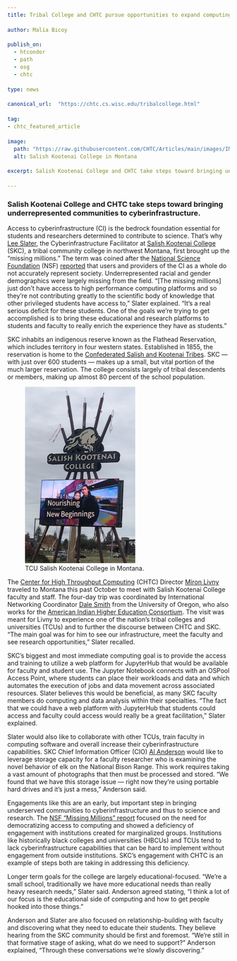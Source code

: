 ```yaml
---
title: Tribal College and CHTC pursue opportunities to expand computing education and infrastructure

author: Malia Bicoy

publish_on:
  - htcondor
  - path
  - osg
  - chtc
  
type: news

canonical_url:  "https://chtc.cs.wisc.edu/tribalcollege.html"

tag:
- chtc_featured_article

image:
  path: "https://raw.githubusercontent.com/CHTC/Articles/main/images/IMG_4839.JPG"
  alt: Salish Kootenai College in Montana
  
excerpt: Salish Kootenai College and CHTC take steps toward bringing underrepresented communities to cyberinfrastructure.

---
```


### Salish Kootenai College and CHTC take steps toward bringing underrepresented communities to cyberinfrastructure.

Access to cyberinfrastructure (CI) is the bedrock foundation essential for students and researchers determined to contribute to science. 
That’s why [Lee Slater](https://directory.skc.edu/DirectoryPages/Details?id=CfDJ8O8zyTaRItpCg8XGaUCJkB651OAonuZDx4jdp7IDCfnSKU5aR_WtC8v2P9cipIB_U0SOxhKAJF-Pj2fFJQiycx2Ayov_77GVH_8r-hIxr4FWxC6YHGvIdmWgP4HTpBH6EA), 
the Cyberinfrastructure Facilitator at [Salish Kootenai College](https://www.skc.edu/) (SKC), a tribal community college in northwest Montana, first brought 
up the “missing millions.” The term was coined after the [National Science Foundation](https://www.nsf.gov/) (NSF) [reported](https://www.nsf.gov/nsb/news/news_summ.jsp?cntn_id=308617&org=NSB&from=news) 
that users and providers of the CI as a whole do not accurately represent society. Underrepresented racial and gender demographics were largely missing from 
the field. “[The missing millions] just don’t have access to high performance computing platforms and so they’re not contributing greatly to the scientific 
body of knowledge that other privileged students have access to,” Slater explained. “It’s a real serious deficit for these students. One of the goals we’re 
trying to get accomplished is to bring these educational and research platforms to students and faculty to really enrich the experience they have as students.”

SKC inhabits an indigenous reserve known as the Flathead Reservation, which includes territory in four western states. Established in 1855, the reservation 
is home to the [Confederated Salish and Kootenai Tribes](https://csktribes.org/index.php/history-culture). SKC — with just over 600 students — makes up a 
small, but vital portion of the much larger reservation. The college consists largely of tribal descendents or members, making up almost 80 percent of the 
school population.

<figure class="figure float-end" style="margin-center: 1em">
  <img src='https://raw.githubusercontent.com/CHTC/Articles/main/images/IMG_4838.JPG' height="400" width="250" class="figure-img img-fluid rounded" alt="TCU Salish Kootenai College in Montana.">
  <figcaption class="figure-caption">TCU Salish Kootenai College in Montana.
<br/></figcaption>
</figure>

The [Center for High Throughput Computing](https://chtc.cs.wisc.edu/) (CHTC) Director [Miron Livny](https://wid.wisc.edu/people/miron-livny/) traveled 
to Montana this past October to meet with Salish Kootenai College faculty and staff. The four-day trip was coordinated by International Networking 
Coordinator [Dale Smith](https://nsrc.org/bios/DaleSmith.html) from the University of Oregon, who also works for the [American Indian Higher Education Consortium](https://www.aihec.org/). 
The visit was meant for Livny to experience one of the nation’s tribal colleges and universities (TCUs) and to further the discourse between CHTC and SKC. 
“The main goal was for him to see our infrastructure, meet the faculty and see research opportunities,” Slater recalled.

SKC’s biggest and most immediate computing goal is to provide the access and training to utilize a web platform for JupyterHub that would be available 
for faculty and student use. The Jupyter Notebook connects with an OSPool Access Point, where students can place their workloads and data and which 
automates the execution of jobs and data movement across associated resources. Slater believes this would be beneficial, as many SKC faculty members do 
computing and data analysis within their specialties. “The fact that we could have a web platform with JupyterHub that students could access and faculty 
could access would really be a great facilitation,” Slater explained.

Slater would also like to collaborate with other TCUs, train faculty in computing software and overall increase their cyberinfrastructure capabilities. 
SKC Chief Information Officer (CIO) [Al Anderson](https://directory.skc.edu/DirectoryPages/Details?id=CfDJ8O8zyTaRItpCg8XGaUCJkB7b0ZSBgHaupnK8YvzZyYHHntJZx4CTkdZ7cOjYBddlHqQVWhD53ZLZ8U0KKZj0EFXJHjb_SReT3j_LA9st4EWwh2YWiuubKNif4oP8YSnaOw) would 
like to leverage storage capacity for a faculty researcher who is examining the novel behavior of elk on the National Bison Range. This work requires taking a 
vast amount of photographs that then must be processed and stored. “We found that we have this storage issue — right now they’re using portable hard drives 
and it’s just a mess,” Anderson said.

Engagements like this are an early, but important step in bringing underserved communities to cyberinfrastructure and thus to science and research. 
The [NSF “Missing Millions” report](https://www.rti.org/publication/missing-millions/fulltext.pdf) focused on the need for democratizing access to 
computing and showed a deficiency of engagement with institutions created for marginalized groups. Institutions like historically black colleges and universities (HBCUs) 
and TCUs tend to lack cyberinfrastructure capabilities that can be hard to implement without engagement from outside institutions. 
SKC’s engagement with CHTC is an example of steps both are taking in addressing this deficiency.

Longer term goals for the college are largely educational-focused. “We’re a small school, traditionally we have more educational needs than really heavy 
research needs,” Slater said. Anderson agreed stating, “I think a lot of our focus is the educational side of computing and how to get people hooked into 
those things.”

Anderson and Slater are also focused on relationship-building with faculty and discovering what they need to educate their students. 
They believe hearing from the SKC community should be first and foremost. “We’re still in that formative stage of asking, what do we need to support?” 
Anderson explained, “Through these conversations we’re slowly discovering.”

